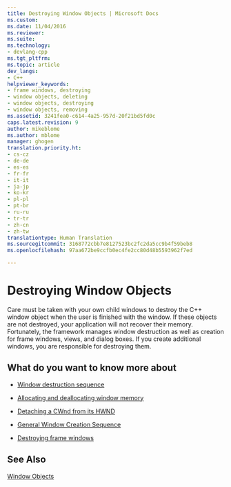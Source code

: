 ```yaml
---
title: Destroying Window Objects | Microsoft Docs
ms.custom: 
ms.date: 11/04/2016
ms.reviewer: 
ms.suite: 
ms.technology:
- devlang-cpp
ms.tgt_pltfrm: 
ms.topic: article
dev_langs:
- C++
helpviewer_keywords:
- frame windows, destroying
- window objects, deleting
- window objects, destroying
- window objects, removing
ms.assetid: 3241fea0-c614-4a25-957d-20f21bd5fd0c
caps.latest.revision: 9
author: mikeblome
ms.author: mblome
manager: ghogen
translation.priority.ht:
- cs-cz
- de-de
- es-es
- fr-fr
- it-it
- ja-jp
- ko-kr
- pl-pl
- pt-br
- ru-ru
- tr-tr
- zh-cn
- zh-tw
translationtype: Human Translation
ms.sourcegitcommit: 3168772cbb7e8127523bc2fc2da5cc9b4f59beb8
ms.openlocfilehash: 97aa672be9ccfb0ec4fe2cc80d48b5593962f7ed

---
```

# Destroying Window Objects
Care must be taken with your own child windows to destroy the C++ window object when the user is finished with the window. If these objects are not destroyed, your application will not recover their memory. Fortunately, the framework manages window destruction as well as creation for frame windows, views, and dialog boxes. If you create additional windows, you are responsible for destroying them.  
  
## What do you want to know more about  
  
-   [Window destruction sequence](../mfc/window-destruction-sequence.md)  
  
-   [Allocating and deallocating window memory](../mfc/allocating-and-deallocating-window-memory.md)  
  
-   [Detaching a CWnd from its HWND](../mfc/detaching-a-cwnd-from-its-hwnd.md)  
  
-   [General Window Creation Sequence](../mfc/general-window-creation-sequence.md)  
  
-   [Destroying frame windows](../mfc/destroying-frame-windows.md)  
  
## See Also  
 [Window Objects](../mfc/window-objects.md)




<!--HONumber=Jan17_HO1-->


